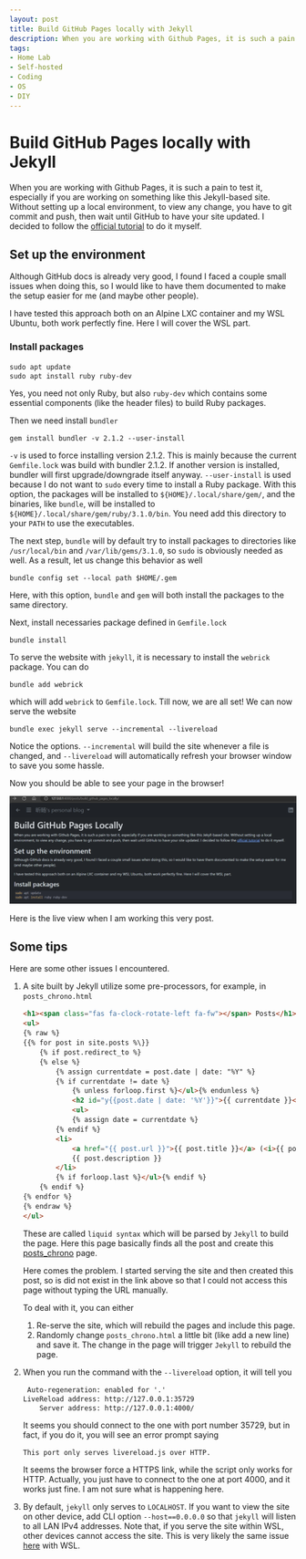 ```yaml
---
layout: post
title: Build GitHub Pages locally with Jekyll
description: When you are working with Github Pages, it is such a pain to test it, especially if you are working on something like this Jekyll-based site. Without setting up a local environment, to view any change, you have to git commit and push, then wait until GitHub to have your site updated. I decided to follow the official tutorial to do it myself.
tags:
- Home Lab
- Self-hosted
- Coding
- OS
- DIY
---
```

# Build GitHub Pages locally with Jekyll

When you are working with Github Pages, it is such a pain to test it, especially
if you are working on something like this Jekyll-based site. Without setting up
a local environment, to view any change, you have to git commit and push, then
wait until GitHub to have your site updated. I decided to follow the [official
tutorial][tutorial] to do it myself.

## Set up the environment

Although GitHub docs is already very good, I found I faced a couple small issues
when doing this, so I would like to have them documented to make the setup
easier for me (and maybe other people).

I have tested this approach both on an Alpine LXC container and my WSL Ubuntu,
both work perfectly fine. Here I will cover the WSL part.

### Install packages

```shell
sudo apt update
sudo apt install ruby ruby-dev
```

Yes, you need not only Ruby, but also `ruby-dev` which contains some essential
components (like the header files) to build Ruby packages.

Then we need install `bundler`

```shell
gem install bundler -v 2.1.2 --user-install
```
`-v` is used to force installing version 2.1.2. This is mainly because the
current `Gemfile.lock` was build with bundler 2.1.2. If another version is
installed, bundler will first upgrade/downgrade itself anyway. `--user-install`
is used because I do not want to `sudo` every time to install a Ruby package.
With this option, the packages will be installed to `${HOME}/.local/share/gem/`,
and the binaries, like `bundle`, will be installed to
`${HOME}/.local/share/gem/ruby/3.1.0/bin`. You need add this directory to your
`PATH` to use the executables.

The next step, `bundle` will by default try to install packages to directories
like `/usr/local/bin` and `/var/lib/gems/3.1.0`, so `sudo` is obviously needed
as well. As a result, let us change this behavior as well

```shell
bundle config set --local path $HOME/.gem
```

Here, with this option, `bundle` and `gem` will both install the packages to the
same directory.

Next, install necessaries package defined in `Gemfile.lock`

```shell
bundle install
```

To serve the website with `jekyll`, it is necessary to install the `webrick`
package. You can do

```shell
bundle add webrick
```

which will add `webrick` to `Gemfile.lock`. Till now, we are all set! We can now
serve the website

```shell
bundle exec jekyll serve --incremental --livereload
```

Notice the options. `--incremental` will build the site whenever a file is
changed, and `--livereload` will automatically refresh your browser window to
save you some hassle.

Now you should be able to see your page in the browser!

![Live view](../../../images/misc/jekyll_served.png)

Here is the live view when I am working this very post.

## Some tips

Here are some other issues I encountered.

1. A site built by Jekyll utilize some pre-processors, for example, in
   `posts_chrono.html`
   
   ```html
   <h1><span class="fas fa-clock-rotate-left fa-fw"></span> Posts</h1>
   <ul>
   {% raw %}
   {{% for post in site.posts %\}}
       {% if post.redirect_to %}
       {% else %}
           {% assign currentdate = post.date | date: "%Y" %}
           {% if currentdate != date %}
               {% unless forloop.first %}</ul>{% endunless %}
               <h2 id="y{{post.date | date: '%Y'}}">{{ currentdate }}</h2>
               <ul>
               {% assign date = currentdate %}
           {% endif %}
           <li>
               <a href="{{ post.url }}">{{ post.title }}</a> (<i>{{ post.date | date_to_string }}</i>)</br>
               {{ post.description }}
           </li>
           {% if forloop.last %}</ul>{% endif %}
       {% endif %}
   {% endfor %}
   {% endraw %}
   </ul>
   ```

   These are called `liquid syntax` which will be parsed by `Jekyll` to build the
   page. Here this page basically finds all the post and create this
   [posts_chrono](/posts_chrono/) page.
   
   Here comes the problem. I started serving the site and then created this post,
   so is did not exist in the link above so that I could not access this page
   without typing the URL manually. 
   
   To deal with it, you can either
   
   1. Re-serve the site, which will rebuild the pages and include this page.
   2. Randomly change `posts_chrono.html` a little bit (like add a new line) and
      save it. The change in the page will trigger `Jekyll` to rebuild the page.

2. When you run the command with the `--livereload` option, it will tell you

   ```shell
    Auto-regeneration: enabled for '.'
   LiveReload address: http://127.0.0.1:35729
       Server address: http://127.0.0.1:4000/
   ```

   It seems you should connect to the one with port number 35729, but in fact,
   if you do it, you will see an error prompt saying

   ```text
   This port only serves livereload.js over HTTP.
   ```

   It seems the browser force a HTTPS link, while the script only works for
   HTTP. Actually, you just have to connect to the one at port 4000, and it
   works just fine. I am not sure what is happening here.

3. By default, `jekyll` only serves to `LOCALHOST`. If you want to view the site
   on other device, add CLI option `--host==0.0.0.0` so that `jekyll` will
   listen to all LAN IPv4 addresses. Note that, if you serve the site within
   WSL, other devices cannot access the site. This is very likely the same issue
   [here][issue] with WSL.

[tutorial]: https://docs.github.com/en/pages/setting-up-a-github-pages-site-with-jekyll/testing-your-github-pages-site-locally-with-jekyll?platform=linux
[issue]: https://github.com/microsoft/WSL/issues/10714